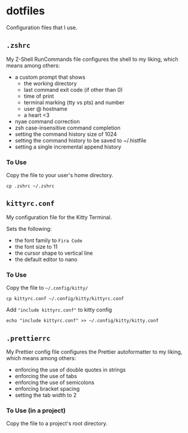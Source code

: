 # dotfiles

Configuration files that I use.

## `.zshrc`

My Z-Shell RunCommands file configures the shell to my liking, which means among others:

- a custom prompt that shows
  - the working directory
  - last command exit code (if other than 0)
  - time of print
  - terminal marking (tty vs pts) and number
  - user @ hostname
  - a heart <3
- nyae command correction
- zsh case-insensitive command completion
- setting the command history size of 1024
- setting the command history to be saved to ~/.histfile
- setting a single incremental append history

### To Use

Copy the file to your user's home directory.

```
cp .zshrc ~/.zshrc
```

## `kittyrc.conf`

My configuration file for the Kitty Terminal.

Sets the following:

- the font family to `Fira Code`
- the font size to 11
- the cursor shape to vertical line
- the default editor to nano

### To Use

Copy the file to `~/.config/kitty/`

```
cp kittyrc.conf ~/.config/kitty/kittyrc.conf
```

Add `"include kittyrc.conf"` to kitty config

```
echo "include kittyrc.conf" >> ~/.config/kitty/kitty.conf
```

## `.prettierrc`

My Prettier config file configures the Prettier autoformatter to my liking, which means among others:

- enforcing the use of double quotes in strings
- enforcing the use of tabs
- enforcing the use of semicolons
- enforcing bracket spacing
- setting the tab width to 2

### To Use (in a project)

Copy the file to a project's root directory.
